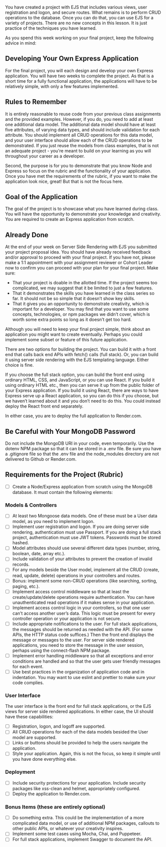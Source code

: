 You have created a project with EJS that includes various views, user registration and logon, and secure routes. What remains is to perform CRUD operations to the database. Once you can do that, you can use EJS for a variety of projects. There are no new concepts in this lesson. It is just practice of the techniques you have learned.

As you spend this week working on your final project, keep the following advice in mind:

## Developing Your Own Express Application
For the final project, you will each design and develop your own Express application.  You will have two weeks to complete the project.  As that is a short time for a fully functional application, the applications will have to be relatively simple, with only a few features implemented.

## Rules to Remember
It is entirely reasonable to reuse code from your previous class assignments and the provided examples. However, if you do, you need to add at least one additional data model. The additional data model should have at least five attributes, of varying data types, and should include validation for each attribute. You should implement all CRUD operations for this data model, and your user interface should allow each of the CRUD operations to be demonstrated. If you just reuse the models from class examples, that is not an adequate project - you're meant to build on your learning as you will throughout your career as a developer.

Second, the purpose is for you to demonstrate that you know Node and Express so focus on the rubric and the functionality of your application. Once you have met the requirements of the rubric, if you want to make the application look nice, great! But that is not the focus here.

## Goal of the Application
The goal of the project is to showcase what you have learned during class. You will have the opportunity to demonstrate your knowledge and creativity. You are required to create an Express application from scratch. 

## Already Done
At the end of your week on Server Side Rendering with EJS you submitted your project proposal idea.  You should have already received feedback and/or approval to proceed with your final project.  If you have not, please make a 1:1 appointment with your assignment reviewer or Cohort Leader now to confirm you can proceed with your plan for your final project.  Make sure:

* That your project is doable in the allotted time.  If the project seems too complicated, we may suggest that it be limited to just a few features.
* That it demonstrates the skills you have learned in the class series so far.  It should not be so simple that it doesn’t show key skills.  
* That it gives you an opportunity to demonstrate creativity, which is important for a developer.
You may find that you want to use some concepts, technologies, or npm packages we didn’t cover, which is worth some extra points so long as it doesn’t get too hard.

Although you will need to keep your final project simple, think about an application you might want to create eventually. Perhaps you could implement some subset or feature of this future application.

There are two options for building the project. You can build it with a front end that calls back end APIs with fetch() calls (full stack). Or, you can build it using server side rendering with the EJS templating language. Either choice is fine.

If you choose the full stack option, you can build the front end using ordinary HTML, CSS, and JavaScript, or you can use React. If you build it using ordinary HTML etc., then you can serve it up from the public folder of your Express application. If you build it using React, there are ways to have Express serve up a React application, so you can do this if you choose, but we haven’t learned about it and you don’t need to do this. You could instead deploy the React front end separately.

In either case, you are to deploy the full application to Render.com.

## Be Careful with Your MongoDB Password
Do not include the MongoDB URI in your code, even temporarily. Use the dotenv NPM package so that it can be stored in a .env file. Be sure you have a .gitignore file so that the .env file and the node_modules directory are not delivered to Github or Render.com.

## Requirements for the Project (Rubric)
 - [ ] Create a Node/Express application from scratch using the MongoDB database. It must contain the following elements: 

### Models & Controllers

 - [ ] At least two Mongoose data models. One of these must be a User data model, as you need to implement logon.
 - [ ] Implement user registration and logon. If you are doing server side rendering, authentication must use Passport. If you are doing a full stack project, authentication must use JWT tokens. Passwords must be stored hashed.
 - [ ] Model attributes should use several different data types (number, string, boolean, date, array etc.).
 - [ ] Include validation of your attributes to prevent the creation of invalid records.
 - [ ] For any models beside the User model, implement all the CRUD (create, read, update, delete) operations in your controllers and routes.
 - [ ] Bonus: implement some non-CRUD operations (like searching, sorting, paging, etc.).
 - [ ] Implement access control middleware so that at least the create/update/delete operations require authentication. You can have unauthenticated read operations if it makes sense in your application.
 - [ ] Implement access control logic in your controllers, so that one user can’t access another user’s data. This logic must be present for every controller operation or your application is not secure.
 - [ ] Include appropriate notifications to the user. For full stack applications, the messages should be returned as needed with the API. (For some APIs, the HTTP status code suffices.) Then the front end displays the message or messages to the user. For server side rendered applications, you need to store the message in the user session, perhaps using the connect-flash NPM package.
 - [ ] Implement error handling middleware so that all exceptions and error conditions are handled and so that the user gets user friendly messages for each event.
 - [ ] Use best practices in the organization of application code and in indentation. You may want to use eslint and prettier to make sure your code complies.

### User Interface

The user interface is the front end for full stack applications, or the EJS views for server side rendered applications. In either case, the UI should have these capabilities:
 - [ ] Registration, logon, and logoff are supported.
 - [ ] All CRUD operations for each of the data models besided the User model are supported.
 - [ ] Links or buttons should be provided to help the users navigate the application.
 - [ ] Style your application. Again, this is not the focus, so keep it simple until you have done everything else.

### Deployment

 - [ ] Include security protections for your application. Include security packages like xss-clean and helmet, appropriately configured.
 - [ ] Deploy the application to Render.com.

### Bonus Items (these are entirely optional)

 - [ ] Do something extra.  This could be the implementation of a more complicated data model, or use of additional NPM packages, callouts to other public APIs, or whatever your creativity inspires.
 - [ ] Implement some test cases using Mocha, Chai, and Puppeteer.
 - [ ] For full stack applications, implement Swagger to document the API.
